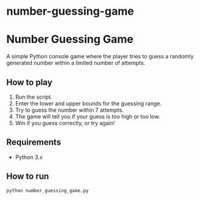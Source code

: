 # number-guessing-game
# Number Guessing Game

A simple Python console game where the player tries to guess a randomly generated number within a limited number of attempts.

## How to play

1. Run the script.
2. Enter the lower and upper bounds for the guessing range.
3. Try to guess the number within 7 attempts.
4. The game will tell you if your guess is too high or too low.
5. Win if you guess correctly, or try again!

## Requirements

- Python 3.x

## How to run

```bash
python number_guessing_game.py
